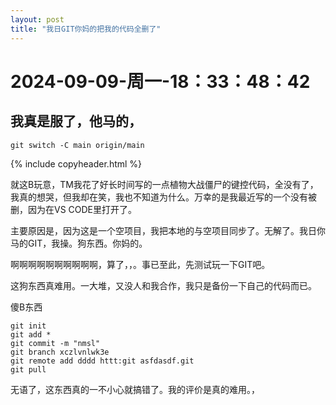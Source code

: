```yaml
--- 
layout: post 
title: "我日GIT你妈的把我的代码全删了" 
--- 
```

# 2024-09-09-周一-18：33：48：42 

## 我真是服了，他马的，

```
git switch -C main origin/main 
```

{% include copyheader.html %}

就这B玩意，TM我花了好长时间写的一点植物大战僵尸的键控代码，全没有了，我真的想哭，但我却在笑，我也不知道为什么。万幸的是我最近写的一个没有被删，因为在VS CODE里打开了。

主要原因是，因为这是一个空项目，我把本地的与空项目同步了。无解了。我日你马的GIT，我操。狗东西。你妈的。

啊啊啊啊啊啊啊啊啊啊，算了，，。事已至此，先测试玩一下GIT吧。

这狗东西真难用。一大堆，又没人和我合作，我只是备份一下自己的代码而已。

傻B东西

```
git init
git add *
git commit -m "nmsl"
git branch xczlvnlwk3e
git remote add dddd httt:git asfdasdf.git
git pull 

```

无语了，这东西真的一不小心就搞错了。我的评价是真的难用。，